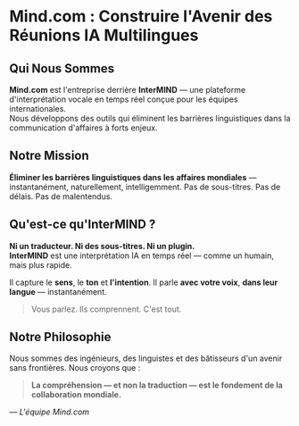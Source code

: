 # Mind.com : Construire l'Avenir des Réunions IA Multilingues

## Qui Nous Sommes

**Mind.com** est l\'entreprise derrière **InterMIND** — une plateforme d\'interprétation vocale en temps réel conçue pour les équipes internationales.  
Nous développons des outils qui éliminent les barrières linguistiques dans la communication d\'affaires à forts enjeux.

## Notre Mission

**Éliminer les barrières linguistiques dans les affaires mondiales** — instantanément, naturellement, intelligemment.
Pas de sous-titres. Pas de délais. Pas de malentendus.

## Qu'est-ce qu'InterMIND ?

**Ni un traducteur. Ni des sous-titres. Ni un plugin.**  
**InterMIND** est une interprétation IA en temps réel — comme un humain, mais plus rapide.

Il capture le **sens**, le **ton** et **l\'intention**.
Il parle **avec votre voix**, **dans leur langue** — instantanément.

> Vous parlez. Ils comprennent. C\'est tout.

## Notre Philosophie

Nous sommes des ingénieurs, des linguistes et des bâtisseurs d\'un avenir sans frontières.
Nous croyons que :

> **La compréhension — et non la traduction — est le fondement de la collaboration mondiale.**

— _L\'équipe Mind.com_
